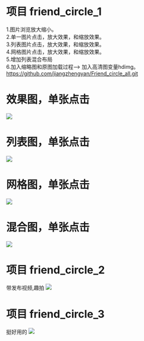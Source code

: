 #  项目 friend_circle_1
1.图片浏览放大缩小。<br />
2.单一图片点击，放大效果，和缩放效果。<br />
3.列表图片点击，放大效果，和缩放效果。<br />
4.网格图片点击，放大效果，和缩放效果。<br />
5.增加列表混合布局<br />
6.加入缩略图和原图加载过程--> 加入高清图变量hdimg。
 https://github.com/jiangzhengyan/Friend_circle_all.git
# 效果图，单张点击
![](https://raw.githubusercontent.com/jiangzhengyan/Friend_circle_all/master/SingleShow.gif)
# 列表图，单张点击
![](https://raw.githubusercontent.com/jiangzhengyan/Friend_circle_all/master/ListShow.gif)
# 网格图，单张点击
![](https://raw.githubusercontent.com/jiangzhengyan/Friend_circle_all/master/GridShow.gif)
# 混合图，单张点击
![](https://raw.githubusercontent.com/jiangzhengyan/Friend_circle_all/master/MixShow.gif)
#  项目 friend_circle_2
带发布视频,趣拍
![](https://raw.githubusercontent.com/jiangzhengyan/Friend_circle_all/master/friend_circle_2.png)

# 项目 friend_circle_3
挺好用的
![](https://raw.githubusercontent.com/jiangzhengyan/Friend_circle_all/master/friend_circle_3.png)